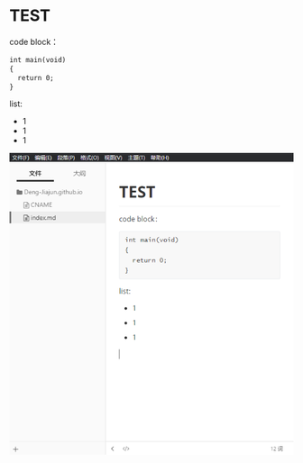 # TEST 

code block：
```
int main(void)
{
  return 0;
}
```

list:
- 1
- 1
- 1

![image-20200122000841954](image-20200122000841954.png)

